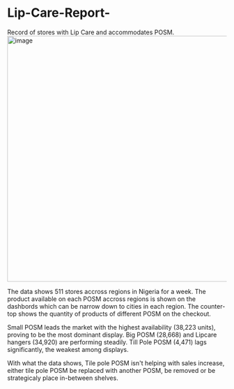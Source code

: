 # Lip-Care-Report-
Record of stores with Lip Care and accommodates POSM. 
<img width="998" height="563" alt="image" src="https://github.com/user-attachments/assets/22c40aa2-d2bd-45c7-b346-cead386015d1" />

The data shows 511 stores accross regions in Nigeria for a week.
The product available on each POSM accross regions is shown on the dashbords which can be narrow down to cities in each region.
The counter-top shows the quantity of products of different POSM on the checkout.

Small POSM leads the market with the highest availability (38,223 units), proving to be the most dominant display.
Big POSM (28,668) and Lipcare hangers (34,920) are performing steadily.
Till Pole POSM (4,471) lags significantly, the weakest among displays.

With what the data shows, Tile pole POSM isn't helping with sales increase, either tile pole POSM be replaced with another POSM, be removed or be strategicaly place in-between shelves. 
